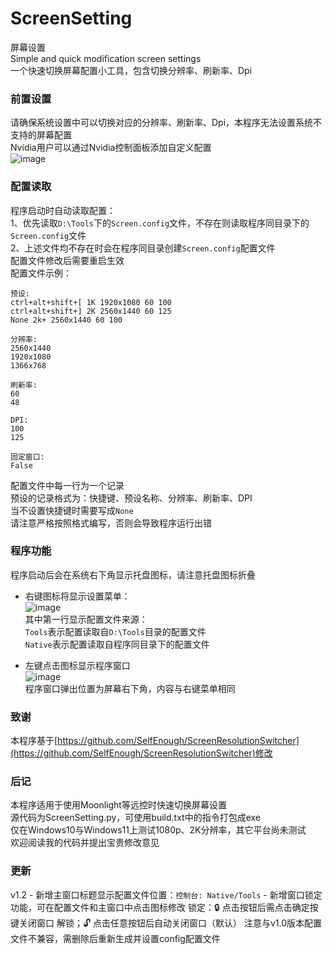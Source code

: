 # ScreenSetting  
屏幕设置  
Simple and quick modification screen settings  
一个快速切换屏幕配置小工具，包含切换分辨率、刷新率、Dpi  

### 前置设置
请确保系统设置中可以切换对应的分辨率、刷新率、Dpi，本程序无法设置系统不支持的屏幕配置  
Nvidia用户可以通过Nvidia控制面板添加自定义配置  
![image](https://github.com/user-attachments/assets/3066dff5-9660-47ba-9208-4ae45e4a8d23)

### 配置读取
程序启动时自动读取配置：  
1、优先读取`D:\Tools`下的`Screen.config`文件，不存在则读取程序同目录下的`Screen.config`文件  
2、上述文件均不存在时会在程序同目录创建`Screen.config`配置文件  
配置文件修改后需要重启生效  
配置文件示例：  
```
预设:
ctrl+alt+shift+[ 1K 1920x1080 60 100
ctrl+alt+shift+] 2K 2560x1440 60 125
None 2k+ 2560x1440 60 100

分辨率:
2560x1440
1920x1080
1366x768

刷新率:
60
48

DPI:
100
125

固定窗口:
False
```
配置文件中每一行为一个记录  
预设的记录格式为：快捷键、预设名称、分辨率、刷新率、DPI  
当不设置快捷键时需要写成`None`  
请注意严格按照格式编写，否则会导致程序运行出错  

### 程序功能
程序启动后会在系统右下角显示托盘图标，请注意托盘图标折叠  
- 右键图标将显示设置菜单：    
![image](https://github.com/user-attachments/assets/81166c64-c221-4940-bb2f-87bc168667ab)  
其中第一行显示配置文件来源：  
  `Tools`表示配置读取自`D:\Tools`目录的配置文件  
  `Native`表示配置读取自程序同目录下的配置文件  

- 左键点击图标显示程序窗口  
![image](https://github.com/user-attachments/assets/e2314188-b0d0-4301-8934-a5d046e91730)   
程序窗口弹出位置为屏幕右下角，内容与右键菜单相同  

### 致谢
本程序基于[https://github.com/SelfEnough/ScreenResolutionSwitcher](https://github.com/SelfEnough/ScreenResolutionSwitcher)修改  

### 后记
本程序适用于使用Moonlight等远控时快速切换屏幕设置  
源代码为ScreenSetting.py，可使用build.txt中的指令打包成exe  
仅在Windows10与Windows11上测试1080p、2K分辨率，其它平台尚未测试  
欢迎阅读我的代码并提出宝贵修改意见  

### 更新
v1.2  - 新增主窗口标题显示配置文件位置：`控制台: Native/Tools`
      - 新增窗口锁定功能，可在配置文件和主窗口中点击图标修改
        锁定：🔒   点击按钮后需点击确定按键关闭窗口
        解锁；🔓   点击任意按钮后自动关闭窗口（默认）
        注意与v1.0版本配置文件不兼容，需删除后重新生成并设置config配置文件
